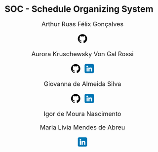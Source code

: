 # SOC - Schedule Organizing System

<div align='center'>
    <p style='font-size: 20px'> Arthur Ruas Félix Gonçalves</p> 
    <a href='https://github.com/Arthur-Ruas' style='text-decoration: none'>
        <img width="30" height="30" style='margin: 0px 5px' src='./mdAssets/github.png'>
    </a>
</div>

<div align='center' style='margin: 20px'>
    <p style='font-size: 20px'>Aurora Kruschewsky Von Gal Rossi</p>
    <a href='https://github.com/AurorinhaBoreal' style='text-decoration: none'>
        <img width="30" height="30" style='margin: 0px 5px' src='./mdAssets/github.png'>
    </a> 
    <a href='https://www.linkedin.com/in/aurora-kruschewsky-250a51257/' style='text-decoration: none'>
        <img  width="30" height="30" style='margin: 0px 5px' src='./mdAssets/linkedin.png'>
    </a> 
</div>

<div align='center' style='margin: 20px'>
    <p style='font-size: 20px'>Giovanna de Almeida Silva</p>
    <a href='http://www.linkedin.com/in/giovanna-almeida-6a9416270' style='text-decoration: none'>
        <img width="30" height="30" style='margin: 0px 5px' src='./mdAssets/github.png'>
    </a> 
    <a href='http://github.com/GiohAlss' style='text-decoration: none'>
        <img  width="30" height="30" style='margin: 0px 5px' src='./mdAssets/linkedin.png'>
    </a> 
</div>

<div align='center' style='margin: 20px'>
    <p style='font-size: 20px'>Igor de Moura Nascimento</p>
</div>

<div align='center' style='margin: 20px'>
    <p style='font-size: 20px'>Maria Livia Mendes de Abreu</p>
    <a href='https://www.linkedin.com/in/lívia-mendes-8ba652197/' style='text-decoration: none'>
        <img  width="30" height="30" style='margin: 0px 5px' src='./mdAssets/linkedin.png'>
    </a> 
</div>